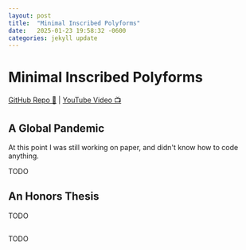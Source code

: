 ```yaml
---
layout: post
title:  "Minimal Inscribed Polyforms"
date:   2025-01-23 19:58:32 -0600
categories: jekyll update
---
```


# Minimal Inscribed Polyforms

[GitHub Repo 👾](https://github.com/JackHanke/minimal-inscribed-polyforms) | [YouTube Video 📺](https://www.youtube.com/watch?v=8N80EbXVUU0)

## A Global Pandemic

At this point I was still working on paper, and didn't know how to code anything. 

TODO

## An Honors Thesis

TODO

## 

TODO
